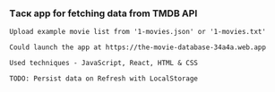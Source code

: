 ### Tаск app for fetching data from TMDB API

    Upload example movie list from '1-movies.json' or '1-movies.txt'

    Could launch the app at https://the-movie-database-34a4a.web.app

    Used techniques - JavaScript, React, HTML & CSS

    TODO: Persist data on Refresh with LocalStorage
